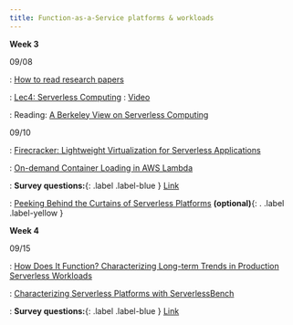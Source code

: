 ```yaml
---
title: Function-as-a-Service platforms & workloads
---
```


**Week 3**

09/08

: [How to read research papers](/cs6501-serverless-ai-fall25/assets/docs/how-to-read-research-papers.pdf)

: [Lec4: Serverless Computing](/cs6501-serverless-ai-fall25/assets/docs/lec4-serverless-computing.pdf)
  : [Video](https://edstem.org/us/courses/84432/discussion/6930346)

: Reading: [A Berkeley View on Serverless Computing](https://www2.eecs.berkeley.edu/Pubs/TechRpts/2019/EECS-2019-3.pdf)


09/10

: [Firecracker: Lightweight Virtualization for Serverless Applications](https://www.usenix.org/conference/nsdi20/presentation/agache)

: [On-demand Container Loading in AWS Lambda](https://www.usenix.org/conference/atc23/presentation/brooker)

: **Survey questions:**{: .label .label-blue } [Link](https://edstem.org/us/courses/84432/discussion/6912987)

: [Peeking Behind the Curtains of Serverless Platforms](https://www.usenix.org/conference/atc18/presentation/wang-liang) **(optional)**{: . .label .label-yellow }

**Week 4**

09/15

: [How Does It Function? Characterizing Long-term Trends in Production Serverless Workloads](https://arxiv.org/abs/2312.10127)

: [Characterizing Serverless Platforms with ServerlessBench](https://ipads.se.sjtu.edu.cn/_media/publications/yusocc20.pdf)

: **Survey questions:**{: .label .label-blue } [Link](https://edstem.org/us/courses/84432/discussion/6961137)
